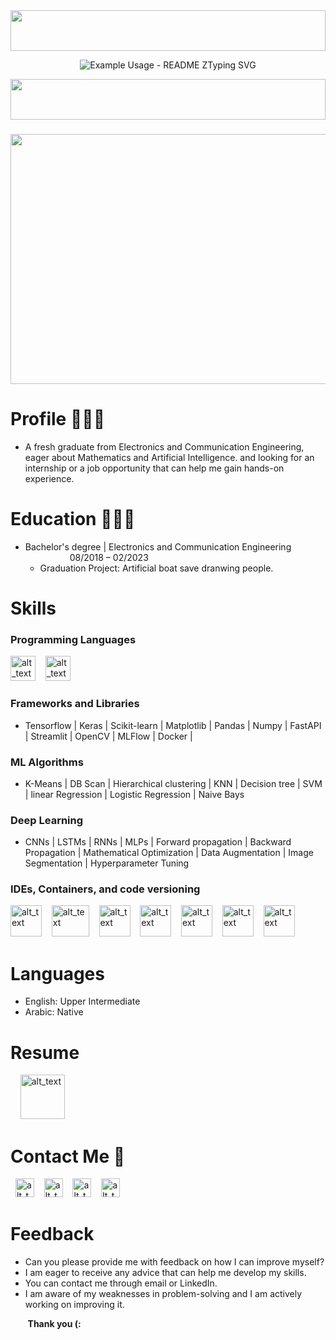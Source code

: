 <!--<h3 align="center"><img align="center"src="https://media0.giphy.com/media/KVVgWtScb37USleUB3/giphy.gif?cid=ecf05e47mb0f479zvwh0dvlgezvine7aiv1j3j0bzf52t562&ep=v1_gifs_related&rid=giphy.gif&ct=g" width="800" height="300"></h3> -->



<img src="https://github.com/Govindv7555/Govindv7555/blob/main/49e76e0596857673c5c80c85b84394c1.gif" width=100% height=65px>

<p align="center">
  <img src="https://readme-typing-svg.demolab.com/?lines=Computer Vision Engineer;&center=true&width=650&height=80&duration=5000&font=Bodoni+Moda&pause=2000&size=42&color=AA4945" alt="Example Usage - README ZTyping SVG">
</p>

<img src="https://github.com/Govindv7555/Govindv7555/blob/main/49e76e0596857673c5c80c85b84394c1.gif" width=100% height=65px>



<h3 align="center"><img align="center"src="https://www.sciencenews.org/wp-content/uploads/2023/04/040823_chatgpt_feat.gif" width="800" height="400"></h3>

<!-- /<h3 align="center"><img align="center"src="https://media.giphy.com/media/5krfq8pMdYhAV52xPg/giphy.gif" width="1000" height="500"></h3>
<img src="https://github.com/Govindv7555/Govindv7555/blob/main/49e76e0596857673c5c80c85b84394c1.gif" width=100% height=95px>
 -->
 
<!-- <img src="https://github.com/Govindv7555/Govindv7555/blob/main/49e76e0596857673c5c80c85b84394c1.gif" width=100% height=95px> -->



# Profile 👨🏻‍💻

  - A fresh graduate from Electronics and Communication Engineering, eager about Mathematics and Artificial Intelligence. and looking for an internship or a job opportunity that can help me gain hands-on experience.

# Education 👨🏻‍🎓 

- Bachelor's degree | Electronics and Communication Engineering &nbsp;&nbsp;&nbsp;&nbsp;&nbsp;&nbsp;&nbsp;&nbsp;&nbsp;&nbsp;&nbsp;&nbsp;&nbsp;&nbsp;&nbsp;&nbsp;&nbsp; 08/2018 – 02/2023
  - Graduation Project: Artificial boat save dranwing people.

# Skills

### Programming Languages
[<img alt="alt_text" width="40px" src="https://seeklogo.com/images/P/python-logo-A32636CAA3-seeklogo.com.png" />](https://seeklogo.com/images/P/python-logo-A32636CAA3-seeklogo.com.png)
&nbsp;&nbsp;
[<img alt="alt_text" width="40px" src="https://seeklogo.com/images/C/c-logo-43CE78FF9C-seeklogo.com.png" />](https://seeklogo.com/images/C/c-logo-43CE78FF9C-seeklogo.com.png)
&nbsp;&nbsp;

### Frameworks and Libraries 
<!-- [<img alt="alt_text" width="40px" src="https://seeklogo.com/images/T/tensorflow-logo-C69AEAC9D0-seeklogo.com.png" />](https://seeklogo.com/images/T/tensorflow-logo-C69AEAC9D0-seeklogo.com.png)
&nbsp;&nbsp;
[<img alt="alt_text" width="40px" src="https://seeklogo.com/images/K/keras-logo-6B06C2FC2D-seeklogo.com.png" />](https://seeklogo.com/images/K/keras-logo-6B06C2FC2D-seeklogo.com.png)
&nbsp;&nbsp;
[<img alt="alt_text" width="80px" src="https://seeklogo.com/images/S/scikit-learn-logo-8766D07E2E-seeklogo.com.png" />](https://seeklogo.com/images/S/scikit-learn-logo-8766D07E2E-seeklogo.com.png)
&nbsp;&nbsp;
[<img alt="alt_text" width="40px" src="https://seeklogo.com/images/N/numpy-logo-479C24EC79-seeklogo.com.png" />](https://seeklogo.com/images/N/numpy-logo-479C24EC79-seeklogo.com.png)
&nbsp;&nbsp;
[<img alt="alt_text" width="40px" src="https://seeklogo.com/images/F/fastapi-logo-541BAA112F-seeklogo.com.png" />](https://seeklogo.com/images/F/fastapi-logo-541BAA112F-seeklogo.com.png)
&nbsp;&nbsp;
[<img alt="alt_text" width="120px" src="https://seeklogo.com/images/O/opencv-logo-2E094ACFAC-seeklogo.com.png" />](https://seeklogo.com/images/O/opencv-logo-2E094ACFAC-seeklogo.com.png)
&nbsp;&nbsp;
[<img alt="alt_text" width="100px" height="40px" src="https://seeklogo.com/images/M/matplotlib-logo-AEB3DC9BB4-seeklogo.com.png" />](https://seeklogo.com/images/M/matplotlib-logo-AEB3DC9BB4-seeklogo.com.png)
&nbsp;&nbsp;
[<img alt="alt_text" width="100px" height="40px" src="https://seeklogo.com/images/P/pandas-logo-56829C6445-seeklogo.com.png" />](https://seeklogo.com/images/P/pandas-logo-56829C6445-seeklogo.com.png)
&nbsp;&nbsp; -->
- Tensorflow | Keras | Scikit-learn | Matplotlib | Pandas | Numpy | FastAPI | Streamlit | OpenCV | MLFlow | Docker |


### ML Algorithms

- K-Means | DB Scan | Hierarchical clustering | KNN | Decision tree | SVM | linear Regression | Logistic Regression | Naive Bays

### Deep Learning 

- CNNs | LSTMs | RNNs | MLPs | Forward propagation | Backward Propagation | Mathematical Optimization | Data Augmentation | Image Segmentation | Hyperparameter Tuning

### IDEs, Containers, and code versioning 

[<img alt="alt_text" width="50px" height="50px" src="https://seeklogo.com/images/J/jupyter-logo-A91705F539-seeklogo.com.png" />](https://seeklogo.com/images/J/jupyter-logo-A91705F539-seeklogo.com.png)
&nbsp;&nbsp;
[<img alt="alt_text" width="60px" height="50px" src="https://repository-images.githubusercontent.com/228673061/b2c25180-3bff-11ea-965f-4b34f4c6be08" />](https://repository-images.githubusercontent.com/228673061/b2c25180-3bff-11ea-965f-4b34f4c6be08)
&nbsp;&nbsp;
[<img alt="alt_text" width="50px" height="50" src="https://seeklogo.com/images/P/pycharm-logo-51B1427388-seeklogo.com.png" />](https://seeklogo.com/images/P/pycharm-logo-51B1427388-seeklogo.com.png)
&nbsp;&nbsp;
[<img alt="alt_text" width="50px"  height="50" src="https://seeklogo.com/images/V/visual-studio-code-logo-284BC24C39-seeklogo.com.png" />](https://seeklogo.com/images/V/visual-studio-code-logo-284BC24C39-seeklogo.com.png)
&nbsp;&nbsp;
[<img alt="alt_text" width="50px"  height="50" src="https://seeklogo.com/images/V/visual-studio-logo-14F95CF819-seeklogo.com.png" />](https://seeklogo.com/images/V/visual-studio-logo-14F95CF819-seeklogo.com.png)
&nbsp;&nbsp;
[<img alt="alt_text" width="50px"  height="50" src="https://seeklogo.com/images/G/git-logo-CD8D6F1C09-seeklogo.com.png" />](https://seeklogo.com/images/G/git-logo-CD8D6F1C09-seeklogo.com.png)
&nbsp;&nbsp;
[<img alt="alt_text" width="50px"  height="50" src="https://seeklogo.com/images/G/github-logo-5F384D0265-seeklogo.com.png" />](https://seeklogo.com/images/G/github-logo-5F384D0265-seeklogo.com.png)
&nbsp;&nbsp;


<!-- - Jupyter-lab | Google Collaboratory |
PyCharm | Git -->

# Languages

- English: Upper Intermediate
- Arabic: Native 

# Resume 

&nbsp;&nbsp;&nbsp;&nbsp;[<img alt="alt_text" width="71px" src="https://seeklogo.com/images/G/google-drive-logo-C66555C645-seeklogo.com.png" />](https://drive.google.com/file/d/1sz7OwPBWnsdbnpJk0o6ZDIVxUN47aRp1/view?usp=sharing)

# Contact Me 🔗

&nbsp;
[<img alt="alt_text" width="30px" src="https://cdn2.iconfinder.com/data/icons/social-media-2285/512/1_Whatsapp2_colored_svg-512.png" />](https://wa.me/+201006491306)
&nbsp;&nbsp;
[<img alt="alt_text" width="30px" src="https://cdn2.iconfinder.com/data/icons/social-media-2285/512/1_Linkedin_unofficial_colored_svg-512.png" />](https://www.linkedin.com/in/bassem-ahmed-ahmed/)
&nbsp;&nbsp;
[<img alt="alt_text" width="30px" src="https://cdn4.iconfinder.com/data/icons/social-media-logos-6/512/112-gmail_email_mail-256.png" />](mailto:bassemahmed.am@gmail.com)
&nbsp;&nbsp;
[<img alt="alt_text" width="30px" src="https://cdn2.iconfinder.com/data/icons/social-media-2285/512/1_Facebook2_colored_svg-512.png" />](https://www.facebook.com/bassem.ahmed.7712/)

# Feedback

- Can you please provide me with feedback on how I can improve myself? 
- I am eager to receive any advice that can help me develop my skills. 
- You can contact me through email or LinkedIn. 
- I am aware of my weaknesses in problem-solving and I am actively working on improving it. 


 &nbsp;&nbsp;&nbsp;&nbsp;&nbsp;&nbsp; **Thank you (:** &nbsp;&nbsp;&nbsp;&nbsp;&nbsp;&nbsp;&nbsp;&nbsp;

